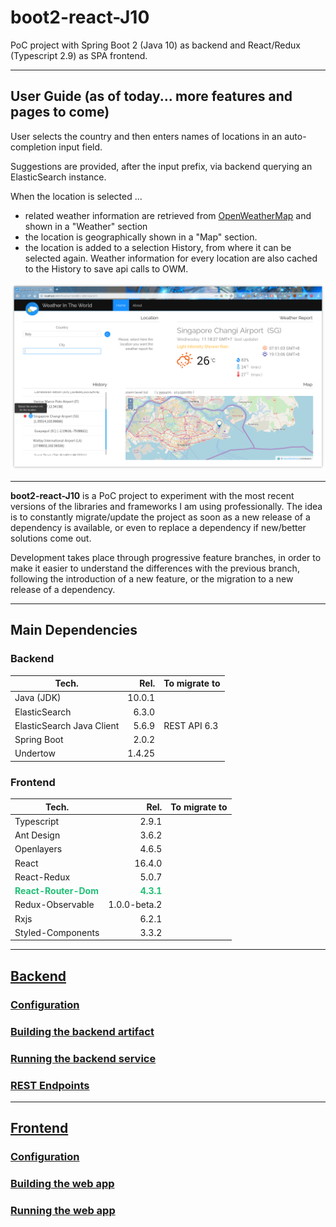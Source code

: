 # boot2-react-J10

PoC project with Spring Boot 2 (Java 10) as backend and React/Redux (Typescript 2.9) as SPA frontend.

<hr/>

## User Guide (as of today... more features and pages to come)

User selects the country and then enters names of locations in an auto-completion input field.

Suggestions are provided, after the input prefix, via backend querying an ElasticSearch instance.

When the location is selected ...

- related weather information are retrieved from [OpenWeatherMap](https://www.openweathermap.org) and shown in a "Weather" section
- the location is geographically shown in a "Map" section.
- the location is added to a selection History, from where it can be selected again. Weather information for every location are also cached to the History to save api calls to OWM.

![selection-history](doc-assets/06-about-page-home.png)

<hr/>

**boot2-react-J10** is a PoC project to experiment with the most recent versions of the libraries and frameworks I am using professionally.
The idea is to constantly migrate/update the project as soon as a new release of a dependency is available, or even to replace a dependency if new/better solutions come out.

Development takes place through progressive feature branches, in order to make it easier to understand the differences with the previous branch, following the introduction of a new feature, or the migration to a new release of a dependency.
<hr/>

## Main Dependencies

### Backend

| Tech. | Rel. | To migrate to |
| --- | ---:| --- |
Java (JDK) | 10.0.1 |
ElasticSearch | 6.3.0 |
ElasticSearch Java Client | 5.6.9 | REST API 6.3
Spring Boot | 2.0.2 |
Undertow | 1.4.25 |

### Frontend

| Tech. | Rel. | To migrate to |
| --- | ---:| --- |
Typescript | 2.9.1 |
Ant Design | 3.6.2 |
Openlayers | 4.6.5 |
React | 16.4.0 |
React-Redux | 5.0.7 |
<span style="color: #1FC076">**React-Router-Dom**</span> | <span style="color: #1FC076">**4.3.1**</span>
Redux-Observable | 1.0.0-beta.2 |
Rxjs | 6.2.1 |
Styled-Components | 3.3.2 |

<hr/>

## [Backend](backend/README.md#backend)

### [Configuration](backend/README.md#bconfiguration)

### [Building the backend artifact](backend/README.md#building-the-backend-artifact)

### [Running the backend service](backend/README.md#running-the-backend-service)

### [REST Endpoints](backend/README.md#rest-endpoints)

<hr/>

## [Frontend](frontend/README.md#frontend)

### [Configuration](frontend/README.md#configuration)

### [Building the web app](frontend/README.md#building-the-frontend-app)

### [Running the web app](frontend/README.md#running-the-frontend-app-locally)
